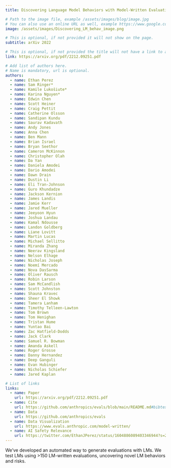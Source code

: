 ```yaml
---
title: Discovering Language Model Behaviors with Model-Written Evaluations

# Path to the image file, example /assets/images/blog/image.jpg
# You can also use an online URL as well, example https://www.google.com/image.jpg
image: /assets/images/Discovering_LM_behav_image.png

# This is optional, if not provided it will not show on the page.
subtitle: arXiv 2022

# This is optional, if not provided the title will not have a link to anywhere
link: https://arxiv.org/pdf/2212.09251.pdf

# Add list of authors here.
# Name is mandatory, url is optional.
authors:
  - name: Ethan Perez
  - name: Sam Ringer*
  - name: Kamile Lukošiute* 
  - name: Karina Nguyen*
  - name: Edwin Chen
  - name: Scott Heiner
  - name: Craig Pettit
  - name: Catherine Olsson
  - name: Sandipan Kundu
  - name: Saurav Kadavath
  - name: Andy Jones
  - name: Anna Chen
  - name: Ben Mann
  - name: Brian Israel
  - name: Bryan Seethor
  - name: Cameron McKinnon
  - name: Christopher Olah
  - name: Da Yan
  - name: Daniela Amodei
  - name: Dario Amodei
  - name: Dawn Drain
  - name: Dustin Li
  - name: Eli Tran-Johnson
  - name: Guro Khundadze
  - name: Jackson Kernion
  - name: James Landis
  - name: Jamie Kerr
  - name: Jared Mueller
  - name: Jeeyoon Hyun
  - name: Joshua Landau
  - name: Kamal Ndousse
  - name: Landon Goldberg
  - name: Liane Lovitt
  - name: Martin Lucas
  - name: Michael Sellitto
  - name: Miranda Zhang
  - name: Neerav Kingsland
  - name: Nelson Elhage
  - name: Nicholas Joseph
  - name: Noemí Mercado
  - name: Nova DasSarma
  - name: Oliver Rausch
  - name: Robin Larson
  - name: Sam McCandlish
  - name: Scott Johnston
  - name: Shauna Kravec
  - name: Sheer El Showk
  - name: Tamera Lanham
  - name: Timothy Telleen-Lawton
  - name: Tom Brown
  - name: Tom Henighan
  - name: Tristan Hume
  - name: Yuntao Bai
  - name: Zac Hatfield-Dodds
  - name: Jack Clark
  - name: Samuel R. Bowman
  - name: Amanda Askell
  - name: Roger Grosse
  - name: Danny Hernandez
  - name: Deep Ganguli
  - name: Evan Hubinger
  - name: Nicholas Schiefer
  - name: Jared Kaplan

# List of links
links:
  - name: Paper
    url: https://arxiv.org/pdf/2212.09251.pdf
  - name: Cite
    url: https://github.com/anthropics/evals/blob/main/README.md#bibtex-citation
  - name: Data
    url: https://github.com/anthropics/evals
  - name: Data Visualization
    url: https://www.evals.anthropic.com/model-written/
  - name: AI Safety Relevance
    url: https://twitter.com/EthanJPerez/status/1604886089403346944?s=20&t=PgImR9_v9HqMYc_Wtum5Eg
---
```


<!--Abstract-->

We’ve developed an automated way to generate evaluations with LMs. We test LMs using >150 LM-written evaluations, uncovering novel LM behaviors and risks.
